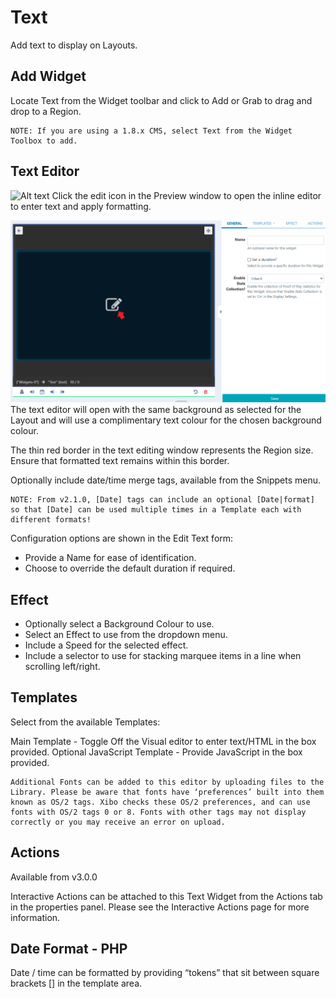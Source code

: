 # Text

Add text to display on Layouts.

## Add Widget

Locate Text from the Widget toolbar and click to Add or Grab to drag and drop to a Region.

```
NOTE: If you are using a 1.8.x CMS, select Text from the Widget Toolbox to add.
```

## Text Editor

![Alt text](text2.png)
Click the edit icon in the Preview window to open the inline editor to enter text and apply formatting.

![Alt text](text3.png)
The text editor will open with the same background as selected for the Layout and will use a complimentary text colour for the chosen background colour.

The thin red border in the text editing window represents the Region size. Ensure that formatted text remains within this border.

Optionally include date/time merge tags, available from the Snippets menu.

```
NOTE: From v2.1.0, [Date] tags can include an optional [Date|format] so that [Date] can be used multiple times in a Template each with different formats!
```

Configuration options are shown in the Edit Text form:

- Provide a Name for ease of identification.
- Choose to override the default duration if required.

## Effect

- Optionally select a Background Colour to use.
- Select an Effect to use from the dropdown menu.
- Include a Speed for the selected effect.
- Include a selector to use for stacking marquee items in a line when scrolling left/right.

## Templates

Select from the available Templates:

Main Template - Toggle Off the Visual editor to enter text/HTML in the box provided.
Optional JavaScript Template - Provide JavaScript in the box provided.

```
Additional Fonts can be added to this editor by uploading files to the Library. Please be aware that fonts have ‘preferences’ built into them known as OS/2 tags. Xibo checks these OS/2 preferences, and can use fonts with OS/2 tags 0 or 8. Fonts with other tags may not display correctly or you may receive an error on upload.
```

## Actions

Available from v3.0.0

Interactive Actions can be attached to this Text Widget from the Actions tab in the properties panel. Please see the Interactive Actions page for more information.

## Date Format - PHP

Date / time can be formatted by providing “tokens” that sit between square brackets [] in the template area.

